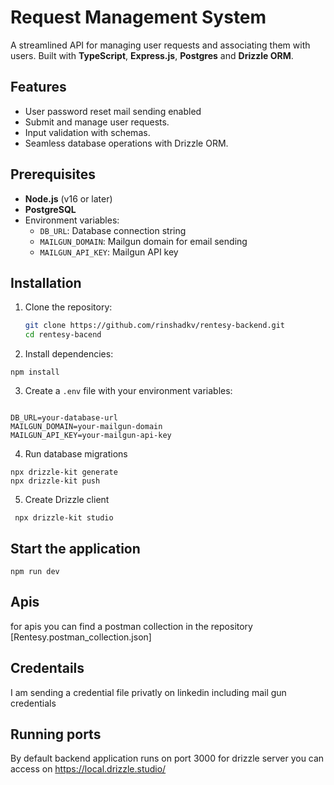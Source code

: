 # Request Management System  

A streamlined API for managing user requests and associating them with users. Built with **TypeScript**, **Express.js**, **Postgres** and **Drizzle ORM**.  

## Features  

- User password reset mail sending enabled
- Submit and manage user requests.  
- Input validation with schemas.  
- Seamless database operations with Drizzle ORM.  

## Prerequisites  

- **Node.js** (v16 or later)  
- **PostgreSQL**  
- Environment variables:  
  - `DB_URL`: Database connection string  
  - `MAILGUN_DOMAIN`: Mailgun domain for email sending  
  - `MAILGUN_API_KEY`: Mailgun API key  

## Installation  

1. Clone the repository:  

   ```bash  
   git clone https://github.com/rinshadkv/rentesy-backend.git  
   cd rentesy-bacend
   ```

2. Install dependencies:

```
npm install
```

3. Create a `.env` file with your environment variables:

```

DB_URL=your-database-url  
MAILGUN_DOMAIN=your-mailgun-domain  
MAILGUN_API_KEY=your-mailgun-api-key  

```

4. Run database migrations

```
npx drizzle-kit generate
npx drizzle-kit push
```

5. Create Drizzle client

```
 npx drizzle-kit studio
```

## Start the application

```
npm run dev
```

## Apis

for apis you  can find a postman collection in the repository
[Rentesy.postman_collection.json]

## Credentails

I am sending a credential file privatly on linkedin including mail gun credentials

## Running ports

By  default backend application  runs on port 3000
for drizzle server you can access on <https://local.drizzle.studio/>
